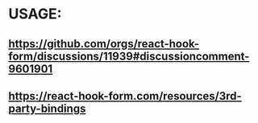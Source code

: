 # USAGE:

## https://github.com/orgs/react-hook-form/discussions/11939#discussioncomment-9601901

## https://react-hook-form.com/resources/3rd-party-bindings
